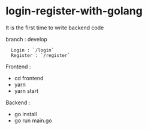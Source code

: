 # login-register-with-golang
It is the first time to write backend code

branch : develop
      
      Login : `/login`
      Register : `/register`

Frontend :

- cd frontend 
- yarn 	
- yarn start

Backend : 

- go install
- go run main.go
